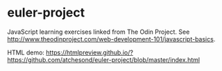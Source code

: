 # euler-project
JavaScript learning exercises linked from The Odin Project.
See http://www.theodinproject.com/web-development-101/javascript-basics.

HTML demo: https://htmlpreview.github.io/?https://github.com/atchesond/euler-project/blob/master/index.html
